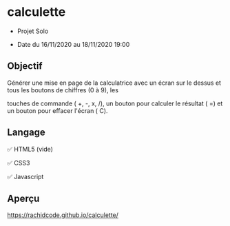 # calculette

+ Projet Solo

+ Date du 16/11/2020 au 18/11/2020 19:00

## Objectif

Générer une mise en page de la calculatrice avec un écran sur le dessus et tous les boutons de chiffres (0 à 9), les 

touches de commande ( +, -, x, /), un bouton pour calculer le résultat ( =) et un bouton pour effacer l'écran ( C).

## Langage

:white_check_mark: HTML5 (vide)

:white_check_mark: CSS3

:white_check_mark: Javascript


## Aperçu

https://rachidcode.github.io/calculette/


